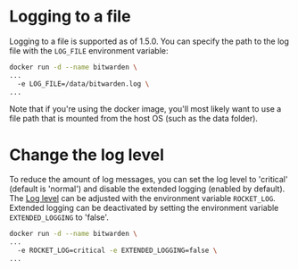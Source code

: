 # Logging to a file

Logging to a file is supported as of 1.5.0. You can specify the path to the log file with the `LOG_FILE` environment variable:

```sh
docker run -d --name bitwarden \
...
  -e LOG_FILE=/data/bitwarden.log \
...
```

Note that if you're using the docker image, you'll most likely want to use a file path that is mounted from the host OS (such as the data folder).

# Change the log level

To reduce the amount of log messages, you can set the log level to 'critical' (default is 'normal') and disable the extended logging (enabled by default). The [Log level](https://api.rocket.rs/v0.3/rocket/config/enum.LoggingLevel.html) can be adjusted with the environment variable `ROCKET_LOG`. Extended logging can be deactivated by setting the environment variable `EXTENDED_LOGGING` to 'false'.

```sh
docker run -d --name bitwarden \
...
  -e ROCKET_LOG=critical -e EXTENDED_LOGGING=false \
...
```